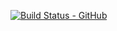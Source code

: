 [![Build Status - GitHub](https://github.com/skieninger/Stochastic_Dynamics/workflows/Pytest/badge.svg)](https://github.com/skieninger/Stochastic_Dynamics/workflows/Pytest/badge.svg?query=workflow%3Apytesting)
